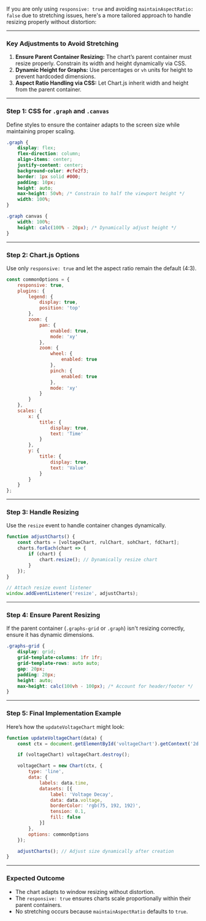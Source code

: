 If you are only using `responsive: true` and avoiding `maintainAspectRatio: false` due to stretching issues, here's a more tailored approach to handle resizing properly without distortion:

---

### Key Adjustments to Avoid Stretching
1. **Ensure Parent Container Resizing:** The chart’s parent container must resize properly. Constrain its width and height dynamically via CSS.
2. **Dynamic Height for Graphs:** Use percentages or `vh` units for height to prevent hardcoded dimensions.
3. **Aspect Ratio Handling via CSS:** Let Chart.js inherit width and height from the parent container.

---

### Step 1: CSS for `.graph` and `.canvas`
Define styles to ensure the container adapts to the screen size while maintaining proper scaling.

```css
.graph {
    display: flex;
    flex-direction: column;
    align-items: center;
    justify-content: center;
    background-color: #cfe2f3;
    border: 1px solid #000;
    padding: 10px;
    height: auto;
    max-height: 50vh; /* Constrain to half the viewport height */
    width: 100%;
}

.graph canvas {
    width: 100%;
    height: calc(100% - 20px); /* Dynamically adjust height */
}
```

---

### Step 2: Chart.js Options
Use only `responsive: true` and let the aspect ratio remain the default (4:3).

```javascript
const commonOptions = {
    responsive: true,
    plugins: {
        legend: {
            display: true,
            position: 'top'
        },
        zoom: {
            pan: {
                enabled: true,
                mode: 'xy'
            },
            zoom: {
                wheel: {
                    enabled: true
                },
                pinch: {
                    enabled: true
                },
                mode: 'xy'
            }
        }
    },
    scales: {
        x: {
            title: {
                display: true,
                text: 'Time'
            }
        },
        y: {
            title: {
                display: true,
                text: 'Value'
            }
        }
    }
};
```

---

### Step 3: Handle Resizing
Use the `resize` event to handle container changes dynamically.

```javascript
function adjustCharts() {
    const charts = [voltageChart, rulChart, sohChart, fdChart];
    charts.forEach(chart => {
        if (chart) {
            chart.resize(); // Dynamically resize chart
        }
    });
}

// Attach resize event listener
window.addEventListener('resize', adjustCharts);
```

---

### Step 4: Ensure Parent Resizing
If the parent container (`.graphs-grid` or `.graph`) isn't resizing correctly, ensure it has dynamic dimensions.

```css
.graphs-grid {
    display: grid;
    grid-template-columns: 1fr 1fr;
    grid-template-rows: auto auto;
    gap: 20px;
    padding: 20px;
    height: auto;
    max-height: calc(100vh - 100px); /* Account for header/footer */
}
```

---

### Step 5: Final Implementation Example
Here’s how the `updateVoltageChart` might look:

```javascript
function updateVoltageChart(data) {
    const ctx = document.getElementById('voltageChart').getContext('2d');

    if (voltageChart) voltageChart.destroy();

    voltageChart = new Chart(ctx, {
        type: 'line',
        data: {
            labels: data.time,
            datasets: [{
                label: 'Voltage Decay',
                data: data.voltage,
                borderColor: 'rgb(75, 192, 192)',
                tension: 0.1,
                fill: false
            }]
        },
        options: commonOptions
    });

    adjustCharts(); // Adjust size dynamically after creation
}
```

---

### Expected Outcome
- The chart adapts to window resizing without distortion.
- The `responsive: true` ensures charts scale proportionally within their parent containers.
- No stretching occurs because `maintainAspectRatio` defaults to `true`.
